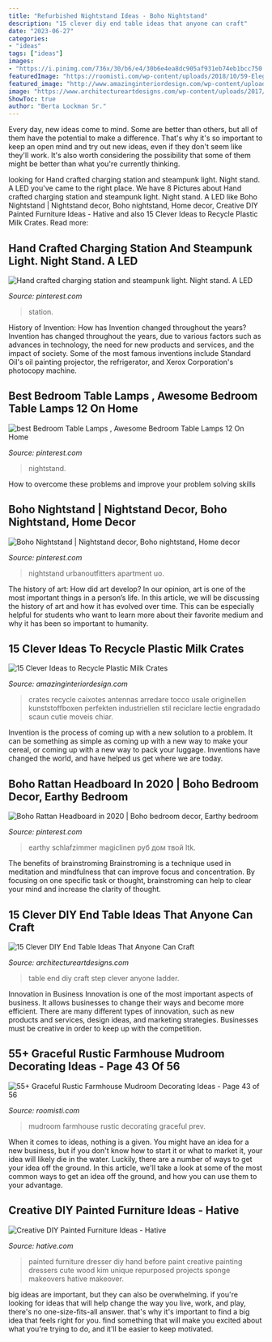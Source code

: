 ```yaml
---
title: "Refurbished Nightstand Ideas - Boho Nightstand"
description: "15 clever diy end table ideas that anyone can craft"
date: "2023-06-27"
categories:
- "ideas"
tags: ["ideas"]
images:
- "https://i.pinimg.com/736x/30/b6/e4/30b6e4ea8dc905af931eb74eb1bcc750.jpg"
featuredImage: "https://roomisti.com/wp-content/uploads/2018/10/59-Elegant-Rustic-Farmhouse-Mudroom-Decorating-Ideas-43.jpg"
featured_image: "http://www.amazinginteriordesign.com/wp-content/uploads/2017/04/15-Clever-Ideas-to-Recycle-Plastic-Milk-Crates-10.jpg"
image: "https://www.architectureartdesigns.com/wp-content/uploads/2017/07/15-Clever-DIY-End-Table-Ideas-That-Anyone-Can-Craft-15.jpg"
ShowToc: true
author: "Berta Lockman Sr."
---
```



Every day, new ideas come to mind. Some are better than others, but all of them have the potential to make a difference. That's why it's so important to keep an open mind and try out new ideas, even if they don't seem like they'll work. It's also worth considering the possibility that some of them might be better than what you're currently thinking.

	

		
looking for Hand crafted charging station and steampunk light. Night stand. A LED you've came to the right place. We have 8 Pictures about Hand crafted charging station and steampunk light. Night stand. A LED like Boho Nightstand | Nightstand decor, Boho nightstand, Home decor, Creative DIY Painted Furniture Ideas - Hative and also 15 Clever Ideas to Recycle Plastic Milk Crates. Read more:
		
    
## Hand Crafted Charging Station And Steampunk Light. Night Stand. A LED

<img loading=lazy src="https://i.pinimg.com/736x/93/94/27/9394270932a0c02da6d12c0adc7377c5.jpg" onerror="this.onerror=null;this.src='https://tse2.mm.bing.net/th?id=OIP.dGVAAjXbF7KgZ8fg9TFYygHaJ3&amp;pid=15.1';" alt="Hand crafted charging station and steampunk light. Night stand. A LED">

_Source: pinterest.com_

>station. 

	

History of Invention: How has Invention changed throughout the years?
Invention has changed throughout the years, due to various factors such as advances in technology, the need for new products and services, and the impact of society. Some of the most famous inventions include Standard Oil's oil painting projector, the refrigerator, and Xerox Corporation's photocopy machine.

    
## Best Bedroom Table Lamps , Awesome Bedroom Table Lamps 12 On Home

<img loading=lazy src="https://i.pinimg.com/736x/4a/f8/0d/4af80da4396cc7acb9eb0d794f150772.jpg" onerror="this.onerror=null;this.src='https://tse4.mm.bing.net/th?id=OIP.2qe3HcmfBpnpMUc6P5PIkwHaLH&amp;pid=15.1';" alt="best Bedroom Table Lamps , Awesome Bedroom Table Lamps 12 On Home">

_Source: pinterest.com_

>nightstand. 

	

How to overcome these problems and improve your problem solving skills
 

    
## Boho Nightstand | Nightstand Decor, Boho Nightstand, Home Decor

<img loading=lazy src="https://i.pinimg.com/736x/30/b6/e4/30b6e4ea8dc905af931eb74eb1bcc750.jpg" onerror="this.onerror=null;this.src='https://tse1.mm.bing.net/th?id=OIP.w7PFtiPQxoXaFO4ZXXci3wHaLG&amp;pid=15.1';" alt="Boho Nightstand | Nightstand decor, Boho nightstand, Home decor">

_Source: pinterest.com_

>nightstand urbanoutfitters apartment uo. 

	

The history of art: How did art develop?
In our opinion, art is one of the most important things in a person’s life. In this article, we will be discussing the history of art and how it has evolved over time. This can be especially helpful for students who want to learn more about their favorite medium and why it has been so important to humanity.

    
## 15 Clever Ideas To Recycle Plastic Milk Crates

<img loading=lazy src="http://www.amazinginteriordesign.com/wp-content/uploads/2017/04/15-Clever-Ideas-to-Recycle-Plastic-Milk-Crates-10.jpg" onerror="this.onerror=null;this.src='https://tse4.mm.bing.net/th?id=OIP.PTzEzGEXPaLu50t7fSQD6wHaLG&amp;pid=15.1';" alt="15 Clever Ideas to Recycle Plastic Milk Crates">

_Source: amazinginteriordesign.com_

>crates recycle caixotes antennas arredare tocco usale originellen kunststoffboxen perfekten industriellen stil reciclare lectie engradado scaun cutie moveis chiar. 

	

Invention is the process of coming up with a new solution to a problem. It can be something as simple as coming up with a new way to make your cereal, or coming up with a new way to pack your luggage. Inventions have changed the world, and have helped us get where we are today.

    
## Boho Rattan Headboard In 2020 | Boho Bedroom Decor, Earthy Bedroom

<img loading=lazy src="https://i.pinimg.com/736x/f8/03/ee/f803ee278f0234c63b2c1e82136aa299.jpg" onerror="this.onerror=null;this.src='https://tse4.mm.bing.net/th?id=OIP.6Y-NUwVivh5VVObnbbmmkgHaJQ&amp;pid=15.1';" alt="Boho Rattan Headboard in 2020 | Boho bedroom decor, Earthy bedroom">

_Source: pinterest.com_

>earthy schlafzimmer magiclinen руб дом твой ltk. 

	

The benefits of brainstroming
Brainstroming is a technique used in meditation and mindfulness that can improve focus and concentration. By focusing on one specific task or thought, brainstroming can help to clear your mind and increase the clarity of thought.

    
## 15 Clever DIY End Table Ideas That Anyone Can Craft

<img loading=lazy src="https://www.architectureartdesigns.com/wp-content/uploads/2017/07/15-Clever-DIY-End-Table-Ideas-That-Anyone-Can-Craft-15.jpg" onerror="this.onerror=null;this.src='https://tse2.mm.bing.net/th?id=OIP.UhTziYaNSzhiyCUvGK_7QgHaK3&amp;pid=15.1';" alt="15 Clever DIY End Table Ideas That Anyone Can Craft">

_Source: architectureartdesigns.com_

>table end diy craft step clever anyone ladder. 

	

Innovation in Business
Innovation is one of the most important aspects of business. It allows businesses to change their ways and become more efficient. There are many different types of innovation, such as new products and services, design ideas, and marketing strategies. Businesses must be creative in order to keep up with the competition.

    
## 55+ Graceful Rustic Farmhouse Mudroom Decorating Ideas - Page 43 Of 56

<img loading=lazy src="https://roomisti.com/wp-content/uploads/2018/10/59-Elegant-Rustic-Farmhouse-Mudroom-Decorating-Ideas-43.jpg" onerror="this.onerror=null;this.src='https://tse1.mm.bing.net/th?id=OIP.htFL4dqGZOrlK3U3-_4gWgHaLI&amp;pid=15.1';" alt="55+ Graceful Rustic Farmhouse Mudroom Decorating Ideas - Page 43 of 56">

_Source: roomisti.com_

>mudroom farmhouse rustic decorating graceful prev. 

	

When it comes to ideas, nothing is a given. You might have an idea for a new business, but if you don't know how to start it or what to market it, your idea will likely die in the water. Luckily, there are a number of ways to get your idea off the ground. In this article, we'll take a look at some of the most common ways to get an idea off the ground, and how you can use them to your advantage.

    
## Creative DIY Painted Furniture Ideas - Hative

<img loading=lazy src="http://hative.com/wp-content/uploads/2015/01/painted-furniture-ideas/5-painted-furniture-ideas.jpg" onerror="this.onerror=null;this.src='https://tse1.mm.bing.net/th?id=OIP.7UEyVXYP9zQ5WWUlYv4vuAHaKl&amp;pid=15.1';" alt="Creative DIY Painted Furniture Ideas - Hative">

_Source: hative.com_

>painted furniture dresser diy hand before paint creative painting dressers cute wood kim unique repurposed projects sponge makeovers hative makeover. 

	

big ideas are important, but they can also be overwhelming. if you're looking for ideas that will help change the way you live, work, and play, there's no one-size-fits-all answer. that's why it's important to find a big idea that feels right for you. find something that will make you excited about what you're trying to do, and it'll be easier to keep motivated.

